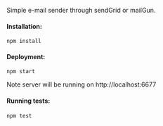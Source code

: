 Simple e-mail sender through sendGrid or mailGun.

#### Installation:

```
npm install
```

#### Deployment:

```
npm start

```

Note server will be running on http://localhost:6677

#### Running tests:

```
npm test
```